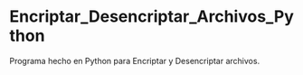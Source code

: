 # Encriptar_Desencriptar_Archivos_Python
Programa hecho en Python para Encriptar y Desencriptar archivos.
